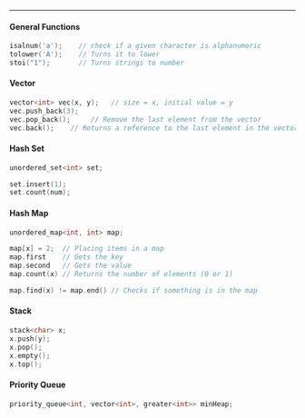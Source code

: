 ***

#### General Functions
```cpp
isalnum('a');    // check if a given character is alphanumeric
tolower('A');    // Turns it to lower
stoi("1");       // Turns strings to number
```
#### Vector
```cpp
vector<int> vec(x, y);   // size = x, initial value = y
vec.push_back(3);
vec.pop_back();     // Remove the last element from the vector
vec.back();    // Returns a reference to the last element in the vector
```
#### Hash Set
```cpp
unordered_set<int> set;

set.insert(1);
set.count(num);
```

#### Hash Map
```cpp
unordered_map<int, int> map;

map[x] = 2;  // Placing items in a map
map.first    // Gets the key
map.second   // Gets the value
map.count(x) // Returns the number of elements (0 or 1)

map.find(x) != map.end() // Checks if something is in the map
```

#### Stack
```cpp
stack<char> x;
x.push(y);
x.pop();
x.empty();
x.top();
```
#### Priority Queue
```cpp
priority_queue<int, vector<int>, greater<int>> minHeap;
```